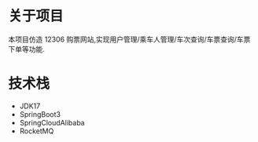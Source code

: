# 关于项目
本项目仿造 12306 购票网站,实现用户管理/乘车人管理/车次查询/车票查询/车票下单等功能.

# 技术栈
- JDK17
- SpringBoot3
- SpringCloudAlibaba
- RocketMQ
